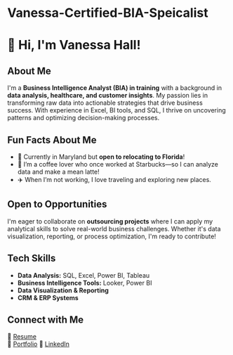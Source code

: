 # Vanessa-Certified-BIA-Speicalist

# 👋 Hi, I'm Vanessa Hall!  

## About Me  
I'm a **Business Intelligence Analyst (BIA) in training** with a background in **data analysis, healthcare, and customer insights**. My passion lies in transforming raw data into actionable strategies that drive business success. With experience in Excel, BI tools, and SQL, I thrive on uncovering patterns and optimizing decision-making processes.  

## Fun Facts About Me  
- 📍 Currently in Maryland but **open to relocating to Florida**!  
- 🍵 I’m a coffee lover who once worked at Starbucks—so I can analyze data and make a mean latte!  
- ✈️ When I’m not working, I love traveling and exploring new places.  

## Open to Opportunities  
I'm eager to collaborate on **outsourcing projects** where I can apply my analytical skills to solve real-world business challenges. Whether it's data visualization, reporting, or process optimization, I'm ready to contribute!  

## Tech Skills  
- **Data Analysis:** SQL, Excel, Power BI, Tableau  
- **Business Intelligence Tools:** Looker, Power BI  
- **Data Visualization & Reporting**  
- **CRM & ERP Systems**  

## Connect with Me  
📄 [Resume](https://docs.google.com/document/d/1y1haRyz9eTP5tFWBRa6zGB8DDJfzt8n9mDSgD80HKc8/edit?usp=drive_link)  
🔗 [Portfolio](#) 
💼 [LinkedIn](https://www.linkedin.com/in/vanessa-hall-66a0a529b/) 
